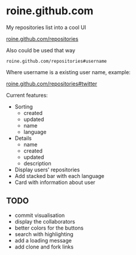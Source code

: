 roine.github.com
================

My repositories list into a cool UI

[roine.github.com/repositories](http://roine.github.com/repositories)

Also could be used that way 

	roine.github.com/repositories#username

Where username is a existing user name, example:

[roine.github.com/repositories#twitter](http://roine.github.com/repositories#twitter)


Current features:
  - Sorting
  	- created
  	- updated
  	- name
  	- language
  - Details
  	- name
  	- created
  	- updated
  	- description
  - Display users' repositories
  - Add stacked bar with each language
  - Card with information about user

## TODO

  - commit visualisation 
  - display the collaborators
  - better colors for the buttons
  - search with highlighting
  - add a loading message
  - add clone and fork links


